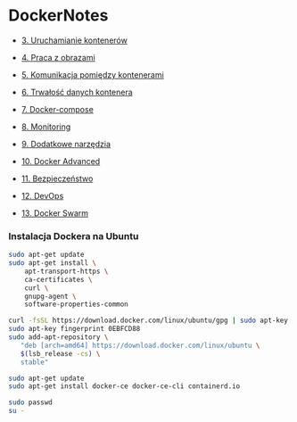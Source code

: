 # DockerNotes

* [3. Uruchamianie kontenerów](./3-uruchamianie-kontenerów/README.md)

* [4. Praca z obrazami](./4-praca-z-obrazami/README.md)

* [5. Komunikacja pomiędzy kontenerami](./5-komunikacja-pomiedzy-kontenerami/README.md)

* [6. Trwałość danych kontenera](./6-trwałocs-danych-kontenera/README.md)

* [7. Docker-compose](./7-docker-compose/README.md)

* [8. Monitoring](./8-monitoring/README.md)

* [9. Dodatkowe narzędzia](./9-dodatkowe-narzedzia/README.md)

* [10. Docker Advanced](./10-docker-advanced/README.md)

* [11. Bezpieczeństwo](./11-bezpieczenstwo/README.md)

* [12. DevOps](./12-devops/README.md)

* [13. Docker Swarm](./13-docker-swarm/README.md)




### Instalacja Dockera na Ubuntu
```bash
sudo apt-get update
sudo apt-get install \
    apt-transport-https \
    ca-certificates \
    curl \
    gnupg-agent \
    software-properties-common

curl -fsSL https://download.docker.com/linux/ubuntu/gpg | sudo apt-key add -
sudo apt-key fingerprint 0EBFCD88
sudo add-apt-repository \
   "deb [arch=amd64] https://download.docker.com/linux/ubuntu \
   $(lsb_release -cs) \
   stable"

sudo apt-get update
sudo apt-get install docker-ce docker-ce-cli containerd.io

sudo passwd
su -
```